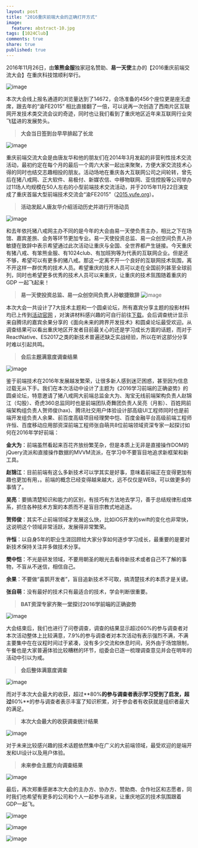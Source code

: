 ```yaml
---
layout: post
title: "2016重庆前端大会的正确打开方式"
image:
  feature: abstract-10.jpg
tags: [1024Club]
comments: true
share: true
published: true
---
```


2016年11月26日，由**笨熊金服**独家冠名赞助、**易一天使**主办的【2016重庆前端交流大会】在重庆科技馆顺利举行。

![image](http://photo.yupoo.com/peigen123/G3K0Qubl/medish.jpg)

本次大会线上报名通道的浏览量达到了14672，会场准备的456个座位更是座无虚席，跟去年的“渝FE2015” 相比直接翻了一倍，可以说再一次创造了西南片区互联网开发技术类交流会议的奇迹，同时也让我们看到了重庆地区近年来互联网行业突飞猛进的发展势头。

> **大会当日签到台早早排起了长龙**
>
![image](http://photo.yupoo.com/peigen123/G3K0PRdz/medish.jpg)



重庆前端交流大会是由唐友华和他的朋友们在2014年3月发起的非营利性技术交流活动，最初约定在每个月的最后一个周六大家一起出来聚聚，方便大家交流技术心得的同时也结交志趣相投的朋友。活动场地在重庆各大互联网公司之间轮转，曾先后在猪八戒网、正大软件、易极付、新媒农信、中移物联网、亚信控股等公司举办过11场人均规模在50人左右的小型前端技术交流活动，并于2015年11月22日演变成了重庆首届大型前端技术交流会“渝FE2015”（[2015.yufe.org](http://2015.yufe.org/)）。

> **活动发起人唐友华介绍活动历史并进行开场动员**
>
![image](http://photo.yupoo.com/peigen123/G3K0RNoE/medish.jpg)



和去年依托猪八戒网主办不同的是今年的大会由易一天使负责主办，相比之下在场馆、嘉宾差旅、会务等环节更加专业。易一天使投资总监、易一众创空间负责人孙敏捷在致辞中表示希望通过此次活动让重庆与全国、全世界都产生链接。今天重庆有猪八戒、有笨熊金服、有1024club、有加班狗等为代表的互联网企业。但是还不够，希望可以有更多的猪八戒。那这一定离不开一个良好的互联网技术氛围，离不开这样一群优秀的技术人员。希望重庆的技术人员可以走在全国前列甚至全球前列，同时也希望更多优秀的技术人员可以来重庆，让重庆的技术氛围随着重庆的 GDP 一起飞起来！

> **易一天使投资总监、易一众创空间负责人孙敏捷致辞**
![image](http://photo.yupoo.com/peigen123/G3K0PA0o/medish.jpg)



本次大会一共设计了7大技术主题和一个圆桌论坛，所有嘉宾分享主题的投影材料均已上传到[活动官网](http://2016.yufe.org/) ，对演讲材料感兴趣的可自行前往[下载](https://pan.baidu.com/s/1bpIbwXT#list/path=%2F)。会后调查统计显示来自腾讯的嘉宾余果分享的《面向未来的跨界开发技术》和圆桌论坛最受欢迎。从调查结果可以看出重庆地区开发者目前最关心的还是学习成长方面的话题，而对于 ReactNative、ES2017之类的新技术普遍还缺乏实战经验，所以在听这部分分享时难以引起共鸣。

> **会后主题满意度调查结果**
>
![image](http://photo.yupoo.com/peigen123/G3K0PdND/medish.jpg)



鉴于前端技术在2016年发展越发繁荣，让很多新人感到迷茫困惑，甚至因为信息过载无从下手。我们在本次活动中设计了主题为《2016学习前端的正确姿势》的圆桌论坛，特意邀请了猪八戒网大前端总监金大为、淘宝无线前端架构负责人赵锦江（勾股）、奇虎360总监同时也是前端团队奇舞团负责人吴亮（月影）、百姓网前端架构组负责人贺师俊(hax)、腾讯社交用户体验设计部高级UI工程师同时也是前端开发组负责人余果、前百度高级项目经理樊中恺、百度金融平台高级前端工程师许恒、百度移动应用部资深前端工程师张自萌共8位前端领域资深专家一起探讨如何在2016年学好前端：

**金大为**：前端虽然看起来百花齐放纷繁芜杂，但是本质上无非是直接操作DOM的jQuery流派和直接操作数据的MVVM流派，在学习中不要盲目地追求新框架和新工具。

**赵锦江**：目前前端有这么多新技术可以学其实是好事，意味着前端正在变得更加有趣也更加有用，。前端的概念已经变得越来越大，远不仅仅是WEB，可以做更多的事情了。

**吴亮**：要搞清楚知识和能力的区别，有技巧有方法地去学习，善于总结规律形成体系，抓住各种技术方案的本质而不是盲目宗教式地追逐。

**贺师俊**：其实不止前端领域才发展这么快，比如iOS开发的swift的变化也非常快，这说明这个领域非常活跃，发展得非常繁荣。

**许恒**：以自身5年的职业生涯回顾给大家分享如何逐步学习成长，最重要的是要对新技术保持关注并多做技术分享。

**樊中恺**：不光是研发领域，不要用朝圣的眼光去看待新技术或者自己不了解的事物，不盲从不迷信，相信自己。

**余果**：不要做“喜鹊开发者”，盲目追新技术不可取，搞清楚技术的本质才是关键。

**张自萌**：没有最好的技术只有最适合的技术，学会判断很重要。

> **BAT资深专家齐聚一堂探讨2016学前端的正确姿势**
>
![image](http://photo.yupoo.com/peigen123/G3K0RgvS/medish.jpg)

大会结束后，我们也进行了问卷调查，调查的结果显示超过60%的参与调查者对本次活动整体上比较满意，7.9%的参与调查者对本次活动有表示强烈不满，不满主要集中在在议程时间过于紧凑，没有多少交流和休息时间，另外由于场馆限制，午餐也是大家普遍体验比较糟糕的环节，组委会已逐一梳理调查意见并会在明年的活动中引以为戒。


> **会后整体满意度调查**
>
![image](http://photo.yupoo.com/peigen123/G3K0OTxQ/medish.jpg)



而对于本次大会最大的收获，超过**80%**的参与调查者表示学习受到了启发，超过**60%**的参与调查者表示丰富了知识积累，对于参会者有收获就是组织者最大的满足。

>**本次大会最大的收获调查统计结果**
>
![image](http://photo.yupoo.com/peigen123/G3K0OE7I/medish.jpg)


对于未来比较感兴趣的技术话题依然集中在广义的大前端领域，最受欢迎的是端开发和UI设计以及用户体验。

>**未来参会主题方向调查结果**
>
![image](http://photo.yupoo.com/peigen123/G3K0OszI/medish.jpg)



最后，再次郑重感谢本次大会的主办方、协办方、赞助商、合作社区和志愿者，同时我们也希望有更多的公司和个人一起参与进来，让重庆地区的技术氛围跟着GDP一起飞。

![image](http://photo.yupoo.com/peigen123/G3K0NWbB/medish.jpg)

![image](http://photo.yupoo.com/peigen123/G3K0ObYF/medish.jpg)

![image](http://photo.yupoo.com/peigen123/G3K0NKKK/medish.jpg)
